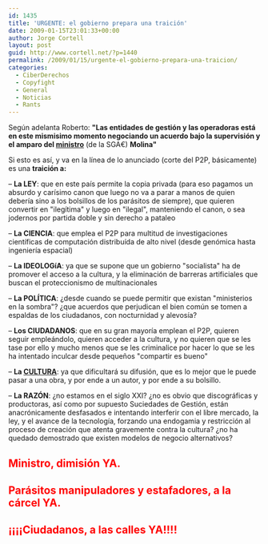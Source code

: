 ```yaml
---
id: 1435
title: 'URGENTE: el gobierno prepara una traición'
date: 2009-01-15T23:01:33+00:00
author: Jorge Cortell
layout: post
guid: http://www.cortell.net/?p=1440
permalink: /2009/01/15/urgente-el-gobierno-prepara-una-traicion/
categories:
  - CiberDerechos
  - Copyfight
  - General
  - Noticias
  - Rants
---
```

Según adelanta Roberto: **"Las entidades de gestión y las operadoras está en este mismisimo momento negociando un acuerdo bajo la supervisión y el amparo del <a title="http://www.internautas.org/html/5253.html" href="http://www.internautas.org/html/5253.html" target="_blank">ministro</a>** (de la SGA€) **Molina"**

Si esto es así, y va en la línea de lo anunciado (corte del P2P, básicamente) es una **traición a:**

– **La LEY**: que en este país permite la copia privada (para eso pagamos un absurdo y carísimo canon que luego no va a parar a manos de quien debería sino a los bolsillos de los parásitos de siempre), que quieren convertir en "ilegítima" y luego en "ilegal", manteniendo el canon, o sea jodernos por partida doble y sin derecho a pataleo

– **La CIENCIA**: que emplea el P2P para multitud de investigaciones científicas de computación distribuída de alto nivel (desde genómica hasta ingeniería espacial)

– **La IDEOLOGíA**: ya que se supone que un gobierno "socialista" ha de promover el acceso a la cultura, y la eliminación de barreras artificiales que buscan el proteccionismo de multinacionales

– **La POLÍTICA**: ¿desde cuando se puede permitir que existan "ministerios en la sombra"? ¿que acuerdos que perjudican el bien común se tomen a espaldas de los ciudadanos, con nocturnidad y alevosía?

– **Los CIUDADANOS**: que en su gran mayoría emplean el P2P, quieren seguir empleándolo, quieren acceder a la cultura, y no quieren que se les tase por ello y mucho menos que se les criminalice por hacer lo que se les ha intentado inculcar desde pequeños "compartir es bueno"

– **La <a title="http://www.internautas.org/html/5250.html" href="http://www.internautas.org/html/5250.html" target="_blank">CULTURA</a>**: ya que dificultará su difusión, que es lo mejor que le puede pasar a una obra, y por ende a un autor, y por ende a su bolsillo.

– **La RAZÓN**: ¿no estamos en el siglo XXI? ¿no es obvio que discográficas y productoras, así como por supuesto Suciedades de Gestión, están anacrónicamente desfasados e intentando interferir con el libre mercado, la ley, y el avance de la tecnología, forzando una endogamia y restricción al proceso de creación que atenta gravemente contra la cultura? ¿no ha quedado demostrado que existen modelos de negocio alternativos?

## <span style="color: #ff0000"><strong>Ministro, dimisión YA.</strong></span>

## <span style="color: #ff0000"><strong>Parásitos manipuladores y estafadores, a la cárcel YA.</strong></span>

## <span style="color: #ff0000"><strong>¡¡¡¡Ciudadanos, a las calles YA!!!!</strong></span>
